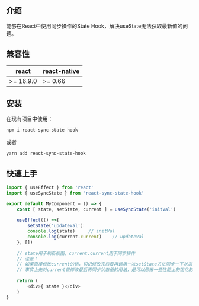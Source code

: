 ## 介绍

能够在React中使用同步操作的State Hook，解决useState无法获取最新值的问题。

## 兼容性

| react | react-native |
| ----- | ------------ |
| >= 16.9.0 | >= 0.66  |

## 安装

在现有项目中使用：

```bash
npm i react-sync-state-hook
```

或者

```bash
yarn add react-sync-state-hook
```

## 快速上手

```js
import { useEffect } from 'react'
import { useSyncState } from 'react-sync-state-hook'

export default MyComponent = () => {
    const [ state, setState, current ] = useSyncState('initVal')
    
    useEffect(() =>{
        setState('updateVal')
        console.log(state)     // initVal
        console.log(current.current)    // updateVal
    }, [])
    
    // state用于刷新视图，current.current用于同步操作
    // 注意：
    // 如果直接修改current的话，切记修改完后要再调用一次setState方法同步一下状态值。
    // 事实上先对current做修改最后再同步状态值的用法，是可以带来一些性能上的优化的，因为能减少因直接修改状态值而带来的渲染次数
    
    return (
        <div>{ state }</div>
    )
}
```
